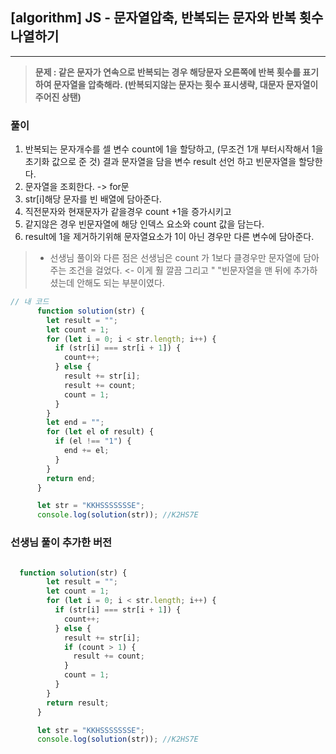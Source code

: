 ## [algorithm] JS - 문자열압축, 반복되는 문자와 반복 횟수 나열하기

---



>**문제 : 같은 문자가 연속으로 반복되는 경우 해당문자 오른쪽에 반복 횟수를 표기하여 문자열을 압축해라. (반복되지않는 문자는 횟수 표시생략, 대문자 문자열이 주어진 상탠)**

### 풀이
1. 반복되는 문자개수를 셀 변수 count에 1을 할당하고, (무조건 1개 부터시작해서 1을 초기화 값으로 준 것)
 결과 문자열을 담을 변수 result 선언 하고 빈문자열을 할당한다.
2. 문자열을 조회한다. -> for문
3. str[i]해당 문자를 빈 배열에 담아준다.
4. 직전문자와 현재문자가 같을경우 count +1을 증가시키고
5. 같지않은 경우 빈문자열에 해당 인덱스 요소와 count 값을 담는다. 
6. result에 1을 제거하기위해 문자열요소가 1이 아닌 경우만 다른 변수에 담아준다.

>- 선생님 풀이와 다른 점은 선생님은 count 가 1보다 클경우만 문자열에 담아주는 조건을 걸었다. <- 이게 훨 깔끔
>그리고 " "빈문자열을 맨 뒤에 추가하셨는데 안해도 되는 부분이였다.

```js
// 내 코드
      function solution(str) {
        let result = "";
        let count = 1;
        for (let i = 0; i < str.length; i++) {
          if (str[i] === str[i + 1]) {
            count++;
          } else {
            result += str[i];
            result += count;
            count = 1;
          }
        }
        let end = "";
        for (let el of result) {
          if (el !== "1") {
            end += el;
          }
        }
        return end;
      }

      let str = "KKHSSSSSSSE";
      console.log(solution(str)); //K2HS7E
```
### 선생님 풀이 추가한 버전
```js

  function solution(str) {
        let result = "";
        let count = 1;
        for (let i = 0; i < str.length; i++) {
          if (str[i] === str[i + 1]) {
            count++;
          } else {
            result += str[i];
            if (count > 1) {
              result += count;
            }
            count = 1;
          }
        }
        return result;
      }

      let str = "KKHSSSSSSSE";
      console.log(solution(str)); //K2HS7E
```